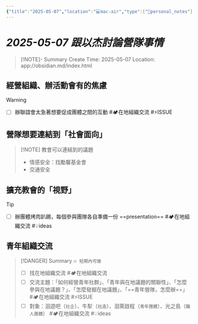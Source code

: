 ```yaml
---
{"title":"2025-05-07","location":"💻mac-air","type":["📝personal_notes"],"dg-publish":true,"permalink":"/2025-05-07 跟以杰討論營隊事情/","dgPassFrontmatter":true,"created":"2025-05-07T09:26:46.586+08:00","updated":"2025-05-08T08:39:18.565+08:00"}
---
```




# *2025-05-07 跟以杰討論營隊事情*


> [!NOTE]- Summary
> Create Time: 2025-05-07
> Location: app://obsidian.md/index.html 




## 經營組織、辦活動會有的焦慮

> [!warning] 
> - [ ] 辦聯誼會太急著想要促成團體之間的互動  #🏕️在地組織交流  #⚡️ISSUE

## 營隊想要連結到「社會面向」


> [!NOTE] 教會可以連結到的議題
> - 情感安全：找勵馨基金會
> - 交通安全

## 擴充教會的「視野」

> [!tip] 
> - [ ] 辦團體烤肉趴踢，每個參與團隊各自準備一份 ==presentation==  #🏕️在地組織交流 #💡ideas



## 青年組織交流 

> [!DANGER] Summary `🔥 短期內可做`
> - [ ] 找在地組織交流 #🏕️在地組織交流 
> - [ ] 交流主題：「如何經營青年社群」、「青年與在地議題的關聯性」、「怎麼參與在地議題？」、「怎麼發掘在地議題」、「==青年營隊，怎麼辦==」 #🏕️在地組織交流  #⚡️ISSUE 
> - [ ] 對象：洄遊吧（`社企`）、牛犁（`社造`）、洄萊啟程（`青年團體`）、光之島（`職人團體`） #🏕️在地組織交流  #💡ideas 




